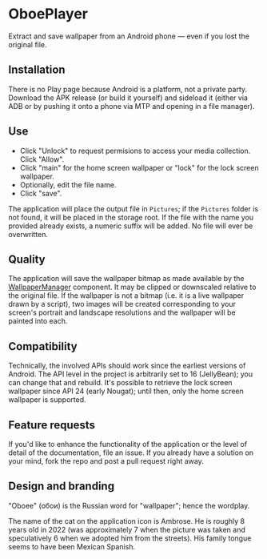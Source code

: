 # OboePlayer

Extract and save wallpaper from an Android phone — even if you lost the original file.

## Installation

There is no Play page because Android is a platform, not a private party.
Download the APK release (or build it yourself) and sideload it (either via ADB or by pushing it onto a phone via MTP and opening in a file manager).

## Use

* Click "Unlock" to request permisions to access your media collection. Click "Allow".
* Click "main" for the home screen wallpaper or "lock" for the lock screen wallpaper.
* Optionally, edit the file name.
* Click "save".

The application will place the output file in `Pictures`; if the `Pictures` folder is not found, it will be placed in the storage root. If the file with the name you provided already exists, a numeric suffix will be added. No file will ever be overwritten.

## Quality

The application will save the wallpaper bitmap as made available by the [WallpaperManager](https://developer.android.com/reference/android/app/WallpaperManager) component. It may be clipped or downscaled relative to the original file.
If the wallpaper is not a bitmap (i.e. it is a live wallpaper drawn by a script), two images will be created corresponding to your screen's portrait and landscape resolutions and the wallpaper will be painted into each.

## Compatibility

Technically, the involved APIs should work since the earliest versions of Android. The API level in the project is arbitrarily set to 16 (JellyBean); you can change that and rebuild.
It's possible to retrieve the lock screen wallpaper since API 24 (early Nougat); until then, only the home screen wallpaper is supported.

## Feature requests

If you'd like to enhance the functionality of the application or the level of detail of the documentation, file an issue. If you already have a solution on your mind, fork the repo and post a pull request right away.

## Design and branding

"Oboee" (обои) is the Russian word for "wallpaper"; hence the wordplay.

The name of the cat on the application icon is Ambrose. He is roughly 8 years old in 2022 (was approximately 7 when the picture was taken and speculatively 6 when we adopted him from the streets). His family tongue seems to have been Mexican Spanish.

